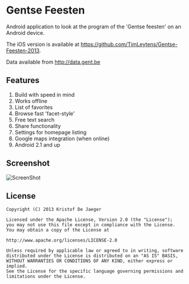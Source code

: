 Gentse Feesten
==============

Android application to look at the program of the 'Gentse feesten' on an Android device.

The iOS version is available at https://github.com/TimLeytens/Gentse-Feesten-2013.

Data available from http://data.gent.be

Features
--------

1. Build with speed in mind
2. Works offline
3. List of favorites
4. Browse fast 'facet-style'
5. Free text search
6. Share functionality
7. Settings for homepage listing
8. Google maps integration (when online)
9. Android 2.1 and up

Screenshot
----------

![ScreenShot](http://realize.be/files/Screenshot_2013-06-19-15-35-04.png)

License
-------

    Copyright (C) 2013 Kristof De Jaeger

    Licensed under the Apache License, Version 2.0 (the "License");
    you may not use this file except in compliance with the License.
    You may obtain a copy of the License at

    http://www.apache.org/licenses/LICENSE-2.0

    Unless required by applicable law or agreed to in writing, software
    distributed under the License is distributed on an "AS IS" BASIS,
    WITHOUT WARRANTIES OR CONDITIONS OF ANY KIND, either express or implied.
    See the License for the specific language governing permissions and
    limitations under the License.
